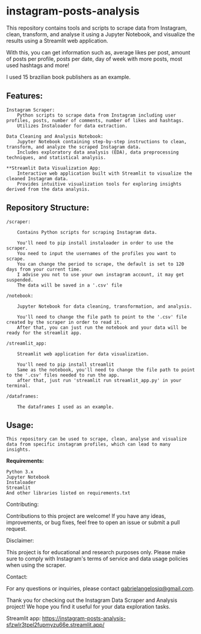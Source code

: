 # instagram-posts-analysis

This repository contains tools and scripts to scrape data from Instagram, clean, transform, and analyse it using a Jupyter Notebook, and visualize the results using a Streamlit web application.

With this, you can get information such as, average likes per post, amount of posts per profile, posts per date, day of week with more posts, most used hashtags and more! 

I used 15 brazilian book publishers as an example. 

## Features:

    Instagram Scraper:
        Python scripts to scrape data from Instagram including user profiles, posts, number of comments, number of likes and hashtags.
        Utilizes Instaloader for data extraction.

    Data Cleaning and Analysis Notebook:
        Jupyter Notebook containing step-by-step instructions to clean, transform, and analyze the scraped Instagram data.
        Includes exploratory data analysis (EDA), data preprocessing techniques, and statistical analysis.

    **Streamlit Data Visualization App:
        Interactive web application built with Streamlit to visualize the cleaned Instagram data.
        Provides intuitive visualization tools for exploring insights derived from the data analysis.

## Repository Structure:

    /scraper:
        
        Contains Python scripts for scraping Instagram data.
        
        You'll need to pip install instaloader in order to use the scraper. 
        You need to input the usernames of the profiles you want to scrape.
        You can change the period to scrape, the default is set to 120 days from your current time.
        I advise you not to use your own instagram account, it may get suspended.
        The data will be saved in a '.csv' file

    /notebook:
        
        Jupyter Notebook for data cleaning, transformation, and analysis.
        
        You'll need to change the file path to point to the '.csv' file created by the scraper in order to read it.
        After that, you can just run the notebook and your data will be ready for the streamlit app.

    /streamlit_app:
        
        Streamlit web application for data visualization.
        
        You'll need to pip install streamlit
        Same as the notebook, you'll need to change the file path to point to the '.csv' files needed to run the app.
        after that, just run 'streamlit run streamlit_app.py' in your terminal.

    /dataframes:
        
        The dataframes I used as an example.
  

## Usage:

    This repository can be used to scrape, clean, analyse and visualize data from specific instagram profiles, which can lead to many insights.

**Requirements:**

    Python 3.x
    Jupyter Notebook
    Instaloader
    Streamlit
    And other libraries listed on requirements.txt
    
    
Contributing:

Contributions to this project are welcome! If you have any ideas, improvements, or bug fixes, feel free to open an issue or submit a pull request.

Disclaimer:

This project is for educational and research purposes only. Please make sure to comply with Instagram's terms of service and data usage policies when using the scraper.

Contact:

For any questions or inquiries, please contact gabrielangelosiq@gmail.com.

Thank you for checking out the Instagram Data Scraper and Analysis project! We hope you find it useful for your data exploration tasks.

Streamlit app: https://instagram-posts-analysis-sfzwlr3tpel2fupmyzu66e.streamlit.app/

